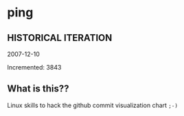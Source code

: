 # ping

## HISTORICAL ITERATION
2007-12-10

Incremented: 3843

## What is this?? 
Linux skills to hack the github commit visualization chart `;-)`
